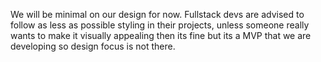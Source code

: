 We will be minimal on our design for now. Fullstack devs are advised to follow as less as possible styling in their projects, unless someone really wants to make it visually appealing then its fine but its a MVP that we are developing so design focus is not there.
